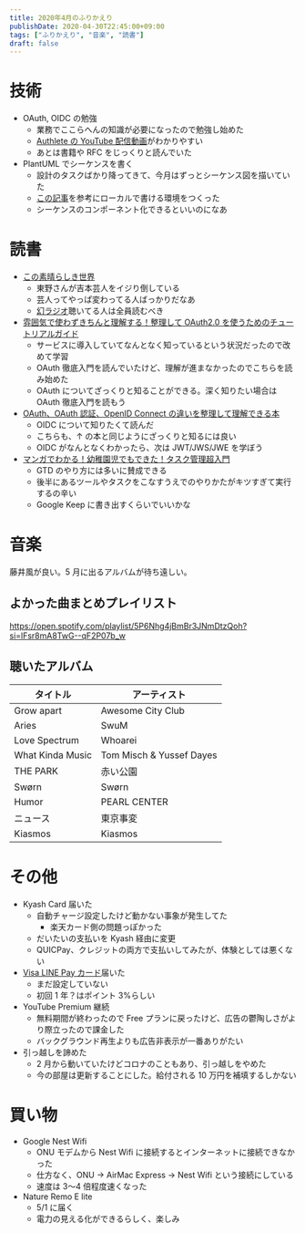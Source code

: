 ```yaml
---
title: 2020年4月のふりかえり
publishDate: 2020-04-30T22:45:00+09:00
tags: ["ふりかえり", "音楽", "読書"]
draft: false
---
```


# 技術

- OAuth, OIDC の勉強
  - 業務でここらへんの知識が必要になったので勉強し始めた
  - [Authlete の YouTube 配信動画](https://www.youtube.com/watch?v=PKPj_MmLq5E)がわかりやすい
  - あとは書籍や RFC をじっくりと読んでいた
- PlantUML でシーケンスを書く
  - 設計のタスクばかり降ってきて、今月はずっとシーケンス図を描いていた
  - [この記事](https://dev.classmethod.jp/articles/plantuml-server-on-docker/)を参考にローカルで書ける環境をつくった
  - シーケンスのコンポーネント化できるといいのになあ

# 読書

- [この素晴らしき世界](https://www.amazon.co.jp/dp/B085PPW3T3/)
  - 東野さんが吉本芸人をイジり倒している
  - 芸人ってやっぱ変わってる人ばっかりだなあ
  - [幻ラジオ](https://www.youtube.com/channel/UCSK4Ikp1v5WPe30pTJVe6Zw)聴いてる人は全員読むべき
- [雰囲気で使わずきちんと理解する！整理して OAuth2.0 を使うためのチュートリアルガイド](https://www.amazon.co.jp/dp/B07XT8H2YG)
  - サービスに導入していてなんとなく知っているという状況だったので改めて学習
  - OAuth 徹底入門を読んでいたけど、理解が進まなかったのでこちらを読み始めた
  - OAuth についてざっくりと知ることができる。深く知りたい場合は OAuth 徹底入門を読もう
- [OAuth、OAuth 認証、OpenID Connect の違いを整理して理解できる本](https://authya.booth.pm/items/1550861)
  - OIDC について知りたくて読んだ
  - こちらも、↑ の本と同じようにざっくりと知るには良い
  - OIDC がなんとなくわかったら、次は JWT/JWS/JWE を学ぼう
- [マンガでわかる！幼稚園児でもできた！タスク管理超入門](https://www.amazon.co.jp/dp/B00FB22EDS/)
  - GTD のやり方には多いに賛成できる
  - 後半にあるツールやタスクをこなすうえでのやりかたがキツすぎて実行するの辛い
  - Google Keep に書き出すくらいでいいかな

# 音楽

藤井風が良い。5 月に出るアルバムが待ち遠しい。

## よかった曲まとめプレイリスト

https://open.spotify.com/playlist/5P6Nhg4jBmBr3JNmDtzQoh?si=lFsr8mA8TwG--qF2P07b_w

## 聴いたアルバム

| タイトル         | アーティスト             |
| ---------------- | ------------------------ |
| Grow apart       | Awesome City Club        |
| Aries            | SwuM                     |
| Love Spectrum    | Whoarei                  |
| What Kinda Music | Tom Misch & Yussef Dayes |
| THE PARK         | 赤い公園                 |
| Swørn            | Swørn                    |
| Humor            | PEARL CENTER             |
| ニュース         | 東京事変                 |
| Kiasmos          | Kiasmos                  |

# その他

- Kyash Card 届いた
  - 自動チャージ設定したけど動かない事象が発生してた
    - 楽天カード側の問題っぽかった
  - だいたいの支払いを Kyash 経由に変更
  - QUICPay、クレジットの両方で支払いしてみたが、体験としては悪くない
- [Visa LINE Pay カード](https://linepay.line.me/campaign/limited-card/)届いた
  - まだ設定していない
  - 初回 1 年？はポイント 3%らしい
- YouTube Premium 継続
  - 無料期間が終わったので Free プランに戻ったけど、広告の鬱陶しさがより際立ったので課金した
  - バックグラウンド再生よりも広告非表示が一番ありがたい
- 引っ越しを諦めた
  - 2 月から動いていたけどコロナのこともあり、引っ越しをやめた
  - 今の部屋は更新することにした。給付される 10 万円を補填するしかない

# 買い物

- Google Nest Wifi
  - ONU モデムから Nest Wifi に接続するとインターネットに接続できなかった
  - 仕方なく、ONU → AirMac Express → Nest Wifi という接続にしている
  - 速度は 3〜4 倍程度速くなった
- Nature Remo E lite
  - 5/1 に届く
  - 電力の見える化ができるらしく、楽しみ
